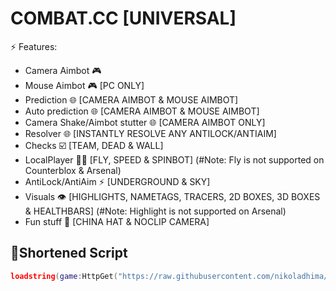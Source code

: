 # COMBAT.CC [UNIVERSAL]
⚡ Features:
- Camera Aimbot 🎮
- Mouse Aimbot 🎮 [PC ONLY]
- Prediction 🌐 [CAMERA AIMBOT & MOUSE AIMBOT]
- Auto prediction 🌐 [CAMERA AIMBOT & MOUSE AIMBOT]
- Camera Shake/Aimbot stutter 🌐 [CAMERA AIMBOT ONLY]
- Resolver 🌐 [INSTANTLY RESOLVE ANY ANTILOCK/ANTIAIM]
- Checks ☑️ [TEAM, DEAD & WALL]
- LocalPlayer 🏃‍♂️ [FLY, SPEED & SPINBOT] (#Note: Fly is not supported on Counterblox & Arsenal)
- AntiLock/AntiAim ⚡ [UNDERGROUND & SKY]
- Visuals 👁️ [HIGHLIGHTS, NAMETAGS, TRACERS, 2D BOXES, 3D BOXES & HEALTHBARS] (#Note: Highlight is not supported on Arsenal)
- Fun stuff 👾 [CHINA HAT & NOCLIP CAMERA]

## 🔌Shortened Script
```lua
loadstring(game:HttpGet("https://raw.githubusercontent.com/nikoladhima/combat.cc/refs/heads/main/combat.cc.lua"))()
```
<br/>
